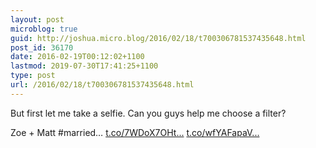 ```yaml
---
layout: post
microblog: true
guid: http://joshua.micro.blog/2016/02/18/t700306781537435648.html
post_id: 36170
date: 2016-02-19T00:12:02+1100
lastmod: 2019-07-30T17:41:25+1100
type: post
url: /2016/02/18/t700306781537435648.html
---
```

But first let me take a selfie. Can you guys help me choose a filter?

Zoe + Matt #married… [t.co/7WDoX7OHt...](https://t.co/7WDoX7OHtH) [t.co/wfYAFapaV...](https://t.co/wfYAFapaVE)
